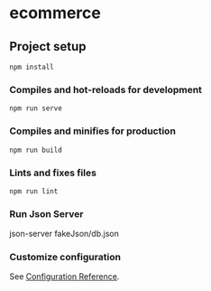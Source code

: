 # ecommerce

## Project setup
```
npm install
```

### Compiles and hot-reloads for development
```
npm run serve
```

### Compiles and minifies for production
```
npm run build
```

### Lints and fixes files
```
npm run lint
```

### Run Json Server
json-server fakeJson/db.json

### Customize configuration
See [Configuration Reference](https://cli.vuejs.org/config/).
